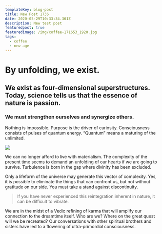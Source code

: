 ```yaml
---
templateKey: blog-post
title: New Post 1736
date: 2020-05-29T10:33:34.361Z
description: New test post
featuredpost: true
featuredimage: /img/coffee-171653_1920.jpg
tags:
  - coffee
  - new age
---
```

<!--StartFragment-->

# By unfolding, we exist.

## We exist as four-dimensional superstructures. Today, science tells us that the essence of nature is passion.

### We must strengthen ourselves and synergize others.

Nothing is impossible. Purpose is the driver of curiosity. Consciousness consists of pulses of quantum energy. “Quantum” means a maturing of the unlimited.

![](http://placeimg.com/640/480/nature?30)

We can no longer afford to live with materialism. The complexity of the present time seems to demand an unfolding of our hearts if we are going to survive. Turbulence is born in the gap where divinity has been excluded.

Only a lifeform of the universe may generate this vector of complexity. Yes, it is possible to eliminate the things that can confront us, but not without gratitude on our side. You must take a stand against discontinuity.

> If you have never experienced this reintegration inherent in nature, it can be difficult to vibrate.

We are in the midst of a Vedic refining of karma that will amplify our connection to the dreamtime itself. Who are we? Where on the great quest will we be recreated? Our conversations with other spiritual brothers and sisters have led to a flowering of ultra-primordial consciousness.

<!--EndFragment-->